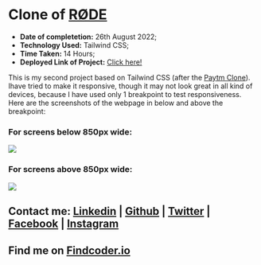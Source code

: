 # Clone of [RØDE](rode.com)
- __Date of completetion:__ 26th August 2022;
- __Technology Used:__ Tailwind CSS;
- __Time Taken:__ 14 Hours;
- __Deployed Link of Project:__ [Click here!]()


This is my second project based on Tailwind CSS  (after the [Paytm Clone](https://github.com/Sduttt/paytm-tailwind)). Ihave tried to make it responsive, though it may not look great in all kind of devices, because I have used only 1 breakpoint to test responsiveness. Here are the screenshots of the webpage in below and above the breakpoint: 

### For screens below 850px wide:

![](./image/rss.png)

### For screens above 850px wide:

![](./image/fss.png)

## Contact me: [Linkedin](https://www.linkedin.com/in/subham-dutta-8670b8178/) | [Github](https://github.com/Sduttt) | [Twitter](https://twitter.com/Subhamd88404337) | [Facebook](https://www.facebook.com/profile.php?id=100073951804006) | [Instagram](https://www.instagram.com/its_subham_dutta/)

## Find me on [Findcoder.io](https://www.findcoder.io/u/sdutta)
